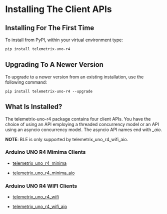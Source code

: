 # Installing The Client APIs

## Installing For The First Time
To install from PyPI, within your virtual environment type:

```bash
pip install telemetrix-uno-r4
```

## Upgrading To A Newer Version
To upgrade to a newer version from an existing installation, use the following command:

```angular2html
pip install telemetrix-uno-r4 --upgrade

```

## What Is Installed?
The telemetrix-uno-r4 package contains four client APIs. You have the choice of using 
an API employing a threaded concurrency model or an API using an asyncio concurrency 
model.  The asyncio API 
names end 
with _\_aio_. 

**NOTE**: BLE is only supported by telemetrix_uno_r4_wifi_aio.

### Arduino UNO R4 Mimima Clients

  * [telemetrix_uno_r4_minima](telemetrix_minima_reference.md)

  * [telemetrix_uno_r4_minima_aio ](telemetrix_minima_reference_aio.md)


### Arduino UNO R4 WIFI Clients
  * [telemetrix_uno_r4_wifi](telemetrix_wifi_reference.md)

  * [telemetrix_uno_r4_wifi_aio](telemetrix_wifi_reference_aio.md) 


<br>
